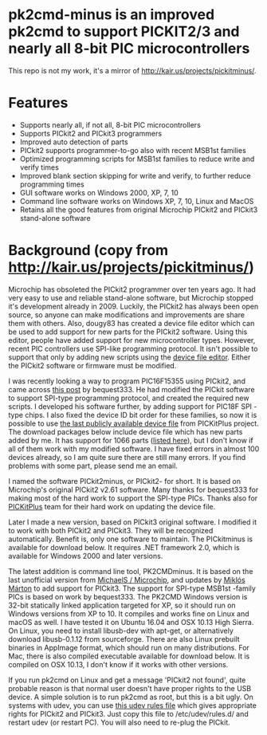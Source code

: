 # pk2cmd-minus is an improved pk2cmd to support PICKIT2/3 and nearly all 8-bit PIC microcontrollers

This repo is not my work, it's a mirror of http://kair.us/projects/pickitminus/.

# Features
- Supports nearly all, if not all, 8-bit PIC microcontrollers
- Supports PICkit2 and PICkit3 programmers
- Improved auto detection of parts
- PICkit2 supports programmer-to-go also with recent MSB1st families
- Optimized programming scripts for MSB1st families to reduce write and verify times
- Improved blank section skipping for write and verify, to further reduce programming times
- GUI software works on Windows 2000, XP, 7, 10
- Command line software works on Windows XP, 7, 10, Linux and MacOS
- Retains all the good features from original Microchip PICkit2 and PICkit3 stand-alone software

# Background (copy from http://kair.us/projects/pickitminus/)

Microchip has obsoleted the PICkit2 programmer over ten years ago. It had very easy to use and reliable stand-alone software, but Microchip stopped it's development already in 2009. Luckily, the PICkit2 has always been open source, so anyone can make modifications and improvements are share them with others. Also, dougy83 has created a device file editor which can be used to add support for new parts for the PICkit2 software. Using this editor, people have added support for new microcontroller types. However, recent PIC controllers use SPI-like programming protocol. It isn't possible to support that only by adding new scripts using the [device file editor](https://sites.google.com/site/pk2devicefileeditor/). Either the PICkit2 software or firmware must be modified.

I was recently looking a way to program PIC16F15355 using PICkit2, and came across [this post](https://www.eevblog.com/forum/microcontrollers/pic16f18857-programming-with-pickit2/) by bequest333. He had modified the PICkit software to support SPI-type programming protocol, and created the required new scripts. I developed his software further, by adding support for PIC18F SPI -type chips. I also fixed the device ID bit order for these families, so now it is possible to use [the last publicly available device file](https://github.com/Anobium/PICKitPlus) from PICKitPlus project. The download packages below include device file which has new parts added by me. It has support for 1066 parts ([listed here](http://kair.us/projects/pickitminus/pk2cmdminus_supported_devices.txt)), but I don't know if all of them work with my modified software. I have fixed errors in almost 100 devices already, so I am quite sure there are still many errors. If you find problems with some part, please send me an email.

I named the software PICkit2minus, or PICkit2- for short. It is based on Microchip's original PICkit2 v2.61 software. Many thanks for bequest333 for making most of the hard work to support the SPI-type PICs. Thanks also for [PICKitPlus](https://pickitplus.co.uk/) team for their hard work on updating the device file.

Later I made a new version, based on PICkit3 original software. I modified it to work with both PICkit2 and PICkit3. They will be recognized automatically. Benefit is, only one software to maintain. The PICkitminus is available for download below. It requires .NET framework 2.0, which is available for Windows 2000 and later versions.

The latest addition is command line tool, PK2CMDminus. It is based on the last unofficial version from [MichaelS / Microchip](https://www.microchip.com/forums/tm.aspx?m=540021), and updates by [Miklós Márton](https://github.com/martonmiklos/pk2cmd) to add support for PICkit3. The support for SPI-type MSB1st -family PICs is based on work by bequest333. The PK2CMD Windows version is 32-bit statically linked application targeted for XP, so it should run on Windows versions from XP to 10. It compiles and works fine on Linux and macOS as well. I have tested it on Ubuntu 16.04 and OSX 10.13 High Sierra. On Linux, you need to install libusb-dev with apt-get, or alternatively download libusb-0.1.12 from sourceforge. There are also Linux prebuilt binaries in AppImage format, which should run on many distributions. For Mac, there is also compiled executable available for download below. It is compiled on OSX 10.13, I don't know if it works with other versions.

If you run pk2cmd on Linux and get a message 'PICkit2 not found', quite probable reason is that normal user doesn't have proper rights to the USB device. A simple solution is to run pk2cmd as root, but this is a bit ugly. On systems with udev, you can use [this udev rules file](http://kair.us/projects/pickitminus/60-pickit.rules) which gives appropriate rights for PICkit2 and PICkit3. Just copy this file to /etc/udev/rules.d/ and restart udev (or restart PC). You will also need to re-plug the PICkit.


